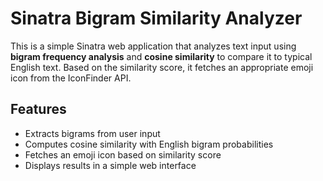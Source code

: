 # Sinatra Bigram Similarity Analyzer  

This is a simple Sinatra web application that analyzes text input using **bigram frequency analysis** and **cosine similarity** to compare it to typical English text. Based on the similarity score, it fetches an appropriate emoji icon from the IconFinder API.  

## Features  
- Extracts bigrams from user input  
- Computes cosine similarity with English bigram probabilities  
- Fetches an emoji icon based on similarity score  
- Displays results in a simple web interface  
